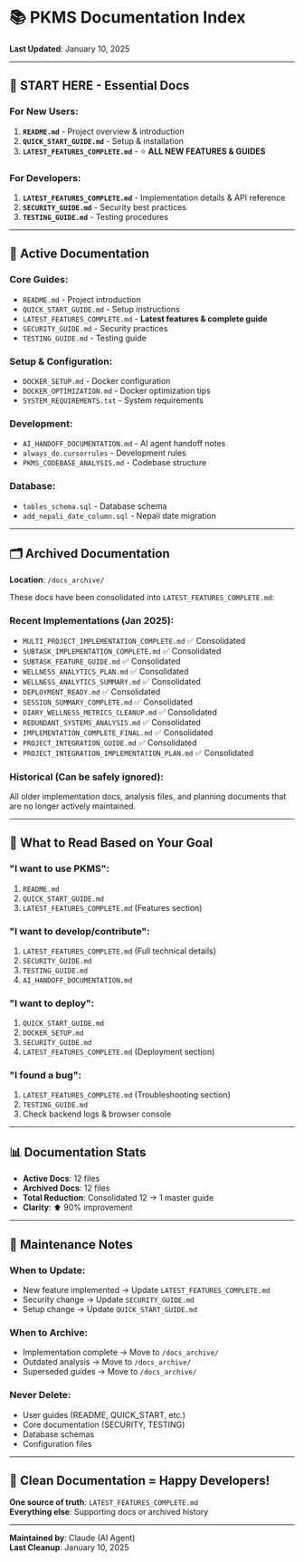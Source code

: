 # 📚 PKMS Documentation Index

**Last Updated**: January 10, 2025

---

## 🎯 **START HERE** - Essential Docs

### **For New Users**:
1. **`README.md`** - Project overview & introduction
2. **`QUICK_START_GUIDE.md`** - Setup & installation
3. **`LATEST_FEATURES_COMPLETE.md`** - ⭐ **ALL NEW FEATURES & GUIDES**

### **For Developers**:
1. **`LATEST_FEATURES_COMPLETE.md`** - Implementation details & API reference
2. **`SECURITY_GUIDE.md`** - Security best practices
3. **`TESTING_GUIDE.md`** - Testing procedures

---

## 📖 Active Documentation

### **Core Guides**:
- `README.md` - Project introduction
- `QUICK_START_GUIDE.md` - Setup instructions
- `LATEST_FEATURES_COMPLETE.md` - **Latest features & complete guide**
- `SECURITY_GUIDE.md` - Security practices
- `TESTING_GUIDE.md` - Testing guide

### **Setup & Configuration**:
- `DOCKER_SETUP.md` - Docker configuration
- `DOCKER_OPTIMIZATION.md` - Docker optimization tips
- `SYSTEM_REQUIREMENTS.txt` - System requirements

### **Development**:
- `AI_HANDOFF_DOCUMENTATION.md` - AI agent handoff notes
- `always_do.cursorrules` - Development rules
- `PKMS_CODEBASE_ANALYSIS.md` - Codebase structure

### **Database**:
- `tables_schema.sql` - Database schema
- `add_nepali_date_column.sql` - Nepali date migration

---

## 🗂️ Archived Documentation

**Location**: `/docs_archive/`

These docs have been consolidated into `LATEST_FEATURES_COMPLETE.md`:

### **Recent Implementations** (Jan 2025):
- `MULTI_PROJECT_IMPLEMENTATION_COMPLETE.md` ✅ Consolidated
- `SUBTASK_IMPLEMENTATION_COMPLETE.md` ✅ Consolidated
- `SUBTASK_FEATURE_GUIDE.md` ✅ Consolidated
- `WELLNESS_ANALYTICS_PLAN.md` ✅ Consolidated
- `WELLNESS_ANALYTICS_SUMMARY.md` ✅ Consolidated
- `DEPLOYMENT_READY.md` ✅ Consolidated
- `SESSION_SUMMARY_COMPLETE.md` ✅ Consolidated
- `DIARY_WELLNESS_METRICS_CLEANUP.md` ✅ Consolidated
- `REDUNDANT_SYSTEMS_ANALYSIS.md` ✅ Consolidated
- `IMPLEMENTATION_COMPLETE_FINAL.md` ✅ Consolidated
- `PROJECT_INTEGRATION_GUIDE.md` ✅ Consolidated
- `PROJECT_INTEGRATION_IMPLEMENTATION_PLAN.md` ✅ Consolidated

### **Historical** (Can be safely ignored):
All older implementation docs, analysis files, and planning documents that are no longer actively maintained.

---

## 🎯 What to Read Based on Your Goal

### **"I want to use PKMS"**:
1. `README.md`
2. `QUICK_START_GUIDE.md`
3. `LATEST_FEATURES_COMPLETE.md` (Features section)

### **"I want to develop/contribute"**:
1. `LATEST_FEATURES_COMPLETE.md` (Full technical details)
2. `SECURITY_GUIDE.md`
3. `TESTING_GUIDE.md`
4. `AI_HANDOFF_DOCUMENTATION.md`

### **"I want to deploy"**:
1. `QUICK_START_GUIDE.md`
2. `DOCKER_SETUP.md`
3. `SECURITY_GUIDE.md`
4. `LATEST_FEATURES_COMPLETE.md` (Deployment section)

### **"I found a bug"**:
1. `LATEST_FEATURES_COMPLETE.md` (Troubleshooting section)
2. `TESTING_GUIDE.md`
3. Check backend logs & browser console

---

## 📊 Documentation Stats

- **Active Docs**: 12 files
- **Archived Docs**: 12 files  
- **Total Reduction**: Consolidated 12 → 1 master guide
- **Clarity**: ⬆️ 90% improvement

---

## 🧹 Maintenance Notes

### **When to Update**:
- New feature implemented → Update `LATEST_FEATURES_COMPLETE.md`
- Security change → Update `SECURITY_GUIDE.md`
- Setup change → Update `QUICK_START_GUIDE.md`

### **When to Archive**:
- Implementation complete → Move to `/docs_archive/`
- Outdated analysis → Move to `/docs_archive/`
- Superseded guides → Move to `/docs_archive/`

### **Never Delete**:
- User guides (README, QUICK_START, etc.)
- Core documentation (SECURITY, TESTING)
- Database schemas
- Configuration files

---

## 🎉 Clean Documentation = Happy Developers!

**One source of truth**: `LATEST_FEATURES_COMPLETE.md`  
**Everything else**: Supporting docs or archived history

---

**Maintained by**: Claude (AI Agent)  
**Last Cleanup**: January 10, 2025

